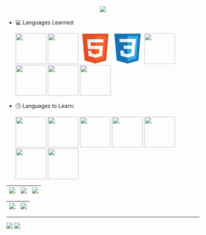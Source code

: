<p align="center">
    <img src="https://readme-typing-svg.herokuapp.com?font=Fira+Code&pause=1000&width=435&lines=print(%22Bem+vindo+ao+meu+perfil+%22);print(%22Welcome+to+my+profile%22)">
</p>


- 💻 Languages Learned:

    <img src="https://cdn.jsdelivr.net/gh/devicons/devicon/icons/java/java-plain-wordmark.svg" width="80" height="80" gap="50">
    <img src="https://cdn.jsdelivr.net/gh/devicons/devicon/icons/javascript/javascript-plain.svg" width="80" height="80">
    <img src="https://github.com/devicons/devicon/blob/master/icons/html5/html5-original.svg" width="80" height="80">
    <img src="https://github.com/devicons/devicon/blob/master/icons/css3/css3-original.svg" width="80" height="80">
    <img src="https://cdn.jsdelivr.net/gh/devicons/devicon/icons/googlecloud/googlecloud-original-wordmark.svg" width="80" height="80">
    <img src="https://cdn.jsdelivr.net/gh/devicons/devicon/icons/arduino/arduino-original-wordmark.svg" width="80" height="80">
    <img src="https://cdn.jsdelivr.net/gh/devicons/devicon/icons/linux/linux-original.svg" width="80" height="80">
    <img src="https://cdn.jsdelivr.net/gh/devicons/devicon/icons/docker/docker-original.svg" width="80" height="80">

- 🕒 Languages to Learn:

  <img src="https://cdn.jsdelivr.net/gh/devicons/devicon/icons/c/c-original.svg" width="80" height="80">
  <img src="https://cdn.jsdelivr.net/gh/devicons/devicon/icons/cplusplus/cplusplus-original.svg" width="80" height="80">
  <img src="https://cdn.jsdelivr.net/gh/devicons/devicon/icons/nodejs/nodejs-original.svg" width="80" height="80">
  <img src="https://cdn.jsdelivr.net/gh/devicons/devicon/icons/react/react-original.svg" width="80" height="80">
  <img src="https://cdn.jsdelivr.net/gh/devicons/devicon/icons/swift/swift-original.svg" width="80" height="80">
  <img src="https://cdn.jsdelivr.net/gh/devicons/devicon/icons/mysql/mysql-original.svg" width="80" height="80">
  <img src="https://cdn.jsdelivr.net/gh/devicons/devicon/icons/mongodb/mongodb-original.svg" width="80" height="80">


| ![](http://github-profile-summary-cards.vercel.app/api/cards/stats?username=pabloleal2000&theme=nord_dark) | ![](http://github-profile-summary-cards.vercel.app/api/cards/repos-per-language?username=pabloleal2000&hide=Html&theme=nord_dark) | ![](http://github-profile-summary-cards.vercel.app/api/cards/most-commit-language?username=pabloleal2000&theme=nord_dark) |
| :-: | :-: | :-: |

| ![](http://github-profile-summary-cards.vercel.app/api/cards/profile-details?username=pabloleal2000&theme=nord_dark) | ![](https://github-readme-streak-stats.herokuapp.com/?user=pabloleal2000&hide_border=true&date_format=M%20j%5B%2C%20Y%5D&background=2D3742&stroke=2D3742&ring=6bbbca&fire=6bbbca&currStreakNum=fff&sideNums=6bbbca&currStreakLabel=6bbbca&sideLabels=fff&dates=fff) |
| :-: | :-: |

---

<div>
   <a href="https://www.linkedin.com/in/pablo-borba-leal-5a0b00231/" target="_blank"><img src="https://img.shields.io/badge/LinkedIn-0077B5?style=for-the-badge&logo=linkedin&logoColor=white" target="_blank"></a> 
      <a href = "mailto:meuemail"><img src="https://img.shields.io/badge/Microsoft_Outlook-0078D4?style=for-the-badge&logo=microsoft-outlook&logoColor=white" target="_blank"></a>
   
 
  </a>
